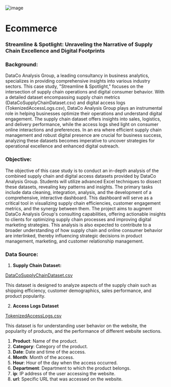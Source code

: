 ![image](https://github.com/Pratikshathorat96/Ecommers-Excel/assets/120496034/416eea90-c8cf-4484-a55b-a42638d8678f)
# Ecommerce

### **Streamline & Spotlight: Unraveling the Narrative of Supply Chain Excellence and Digital Footprints**

### **Background:**

DataCo Analysis Group, a leading consultancy in business analytics, specializes in providing comprehensive insights into various industry sectors. This case study, "Streamline & Spotlight," focuses on the intersection of supply chain operations and digital consumer behavior. With a detailed dataset encompassing supply chain metrics (DataCoSupplyChainDataset.csv) and digital access logs (TokenizedAccessLogs.csv), DataCo Analysis Group plays an instrumental role in helping businesses optimize their operations and understand digital engagement. The supply chain dataset offers insights into sales, logistics, and delivery performance, while the access logs shed light on consumer online interactions and preferences. In an era where efficient supply chain management and robust digital presence are crucial for business success, analyzing these datasets becomes imperative to uncover strategies for operational excellence and enhanced digital outreach.

### **Objective:**

The objective of this case study is to conduct an in-depth analysis of the combined supply chain and digital access datasets provided by DataCo Analysis Group. Students will utilize advanced Excel techniques to dissect these datasets, revealing key patterns and insights. The primary tasks include data cleaning, integration, analysis, and the development of a comprehensive, interactive dashboard. This dashboard will serve as a critical tool in visualizing supply chain efficiencies, customer engagement metrics, and the synergy between them. The project aims to augment DataCo Analysis Group's consulting capabilities, offering actionable insights to clients for optimizing supply chain processes and improving digital marketing strategies. This analysis is also expected to contribute to a broader understanding of how supply chain and online consumer behavior are interlinked, thereby influencing strategic decisions in product management, marketing, and customer relationship management.
### **Data Source:**

1. **Supply Chain Dataset:**

[DataCoSupplyChainDataset.csv](https://prod-files-secure.s3.us-west-2.amazonaws.com/d1e1bc70-9ede-4c69-84fd-42c5605803a0/4480950a-3a80-4276-9b10-2c483ae641c1/DataCoSupplyChainDataset.csv)

This dataset is designed to analyze aspects of the supply chain such as shipping efficiency, customer demographics, sales performance, and product popularity.


2.  **Access Logs Dataset**

[TokenizedAccessLogs.csv](https://prod-files-secure.s3.us-west-2.amazonaws.com/d1e1bc70-9ede-4c69-84fd-42c5605803a0/6ad8d24d-415f-4d13-8632-25f466a0fbe7/TokenizedAccessLogs.csv)

This dataset is for understanding user behavior on the website, the popularity of products, and the performance of different website sections.

1. **Product**: Name of the product.
2. **Category**: Category of the product.
3. **Date**: Date and time of the access.
4. **Month**: Month of the access.
5. **Hour**: Hour of the day when the access occurred.
6. **Department**: Department to which the product belongs.
7. **ip**: IP address of the user accessing the website.
8. **url**: Specific URL that was accessed on the website.
